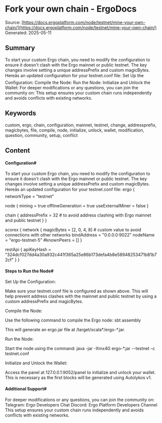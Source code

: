 # Fork your own chain - ErgoDocs
Source: [https://docs.ergoplatform.com/node/testnet/mine-your-own-chain/](https://docs.ergoplatform.com/node/testnet/mine-your-own-chain/)
Generated: 2025-05-11

## Summary
To start your custom Ergo chain, you need to modify the configuration to ensure it doesn't clash with the Ergo mainnet or public testnet. The key changes involve setting a unique addressPrefix and custom magicBytes. Hereâs an updated configuration for your testnet.conf file: Set Up the Configuration: Compile the Node: Run the Node: Initialize and Unlock the Wallet: For deeper modifications or any questions, you can join the community on: This setup ensures your custom chain runs independently and avoids conflicts with existing networks.

## Keywords
custom, ergo, chain, configuration, mainnet, testnet, change, addressprefix, magicbytes, file, compile, node, initialize, unlock, wallet, modification, question, community, setup, conflict

## Content
#### Configuration#
To start your custom Ergo chain, you need to modify the configuration to ensure it doesn't clash with the Ergo mainnet or public testnet. The key changes involve setting a unique addressPrefix and custom magicBytes.
Hereâs an updated configuration for your testnet.conf file:
ergo {
  networkType = "testnet"

  node {
    mining = true
    offlineGeneration = true
    useExternalMiner = false
  }

  chain {
    addressPrefix = 32 #  to avoid address clashing with Ergo mainnet and public testnet
  }
}

scorex {
  network {
    magicBytes = [2, 0, 4, 8] # custom value to avoid connections with other networks
    bindAddress = "0.0.0.0:9022"
    nodeName = "ergo-testnet-5"
    #knownPeers = []
  }

  restApi {
    apiKeyHash = "324dcf027dd4a30a932c441f365a25e86b173defa4b8e58948253471b81b72cf"
  }
}

#### Steps to Run the Node#
Set Up the Configuration:

Make sure your testnet.conf file is configured as shown above. This will help prevent address clashes with the mainnet and public testnet by using a custom addressPrefix and magicBytes.



Compile the Node:

Use the following command to compile the Ergo node:
  sbt assembly

This will generate an ergo.jar file at /target/scala*/ergo-*.jar.



Run the Node:

Start the node using the command:
  java -jar -Xmx4G ergo-*.jar --testnet -c testnet.conf




Initialize and Unlock the Wallet:

Access the panel at 127.0.0.1:9052/panel to initialize and unlock your wallet. This is necessary as the first blocks will be generated using Autolykos v1.

#### Additional Support#
For deeper modifications or any questions, you can join the community on:
Telegram: Ergo Developers Chat
Discord: Ergo Platform Developers Channel
This setup ensures your custom chain runs independently and avoids conflicts with existing networks.

